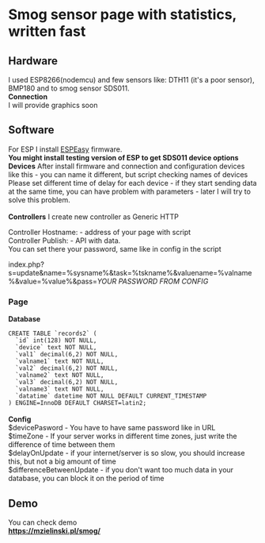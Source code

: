 <h1>Smog sensor page with statistics, written fast</h1>
<h2>Hardware</h2>
I used ESP8266(nodemcu) and few sensors like: DTH11 (it's a poor sensor), BMP180 and to smog sensor SDS011. <br>
<b>Connection</b><br>
I will provide graphics soon
<h2>Software</h2>
For ESP I install <a href="https://github.com/letscontrolit/ESPEasy">ESPEasy</a> firmware. <br>
<b>You might install testing version of ESP to get SDS011 device options</b><br>
<b>Devices</b>
After install firmware and connection and configuration devices like this - you can name it different, but script checking names of devices<br>
Please set different time of delay for each device - if they start sending data at the same time, you can have problem with parameters - later I will try to solve this problem.<br>
<br><b>Controllers</b>
I create new controller as Generic HTTP<br>

Controller Hostname: - address of your page with script<br>
Controller Publish: - API with data.<br>
You can set there your password, same like in config in the script<br> 

index.php?s=update&name=%sysname%&task=%tskname%&valuename=%valname%&value=%value%&pass=<i>YOUR PASSWORD FROM CONFIG</i><br> 
<h3>Page</h3>
<b>Database</b><br>
<code>
CREATE TABLE `records2` (
  `id` int(128) NOT NULL,
  `device` text NOT NULL,
  `val1` decimal(6,2) NOT NULL,
  `valname1` text NOT NULL,
  `val2` decimal(6,2) NOT NULL,
  `valname2` text NOT NULL,
  `val3` decimal(6,2) NOT NULL,
  `valname3` text NOT NULL,
  `datatime` datetime NOT NULL DEFAULT CURRENT_TIMESTAMP
) ENGINE=InnoDB DEFAULT CHARSET=latin2;
</code><br>
<b>Config</b><br>
$devicePasword  - You have to have same password like in URL<br>
$timeZone - If your server works in different time zones, just write the difference of time between them<br>
$delayOnUpdate - if your internet/server is so slow, you should increase this, but not a big amount of time<br>
$differenceBetweenUpdate - if you don't want too much data in your database, you can block it on the period of time<br>
<h2>Demo</h2>
You can check demo <br>
<b><a href="https://mzielinski.pl/smog/">https://mzielinski.pl/smog/</a>
